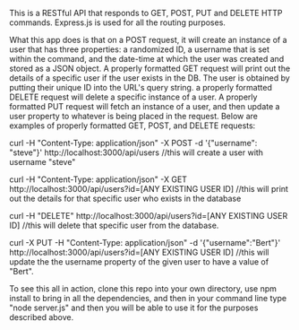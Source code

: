 This is a RESTful API that responds to GET, POST, PUT and DELETE HTTP commands. Express.js is used for all the routing purposes.

What this app does is that on a POST request, it will create an instance of a user that has three properties: a randomized ID, a username that is set within the command, and the date-time at which the user was created and stored as a JSON object. A properly formatted GET request will print out the details of a specific user if the user exists in the DB. The user is obtained by putting their unique ID into the URL's query string.  a properly formatted DELETE request will delete a specific instance of a user. A properly formatted PUT request will fetch an instance of a user, and then update a user property to whatever is being placed in the request. Below are examples of properly formatted GET, POST, and DELETE requests:

curl -H "Content-Type: application/json" -X POST -d '{"username": "steve"}' http://localhost:3000/api/users //this will create a user with username "steve"

curl -H "Content-Type: application/json" -X GET http://localhost:3000/api/users?id=[ANY EXISTING USER ID] //this will print out the details for that specific user who exists in the database

curl -H "DELETE" http://localhost:3000/api/users?id=[ANY EXISTING USER ID] //this will delete that specific user from the database.

curl -X PUT -H "Content-Type: application/json" -d '{"username":"Bert"}' http://localhost:3000/api/users?id=[ANY EXISTING USER ID] //this will update the the username property of the given user to have a value of "Bert".

To see this all in action, clone this repo into your own directory, use npm install to bring in all the dependencies, and then in your command line type "node server.js" and then you will be able to use it for the purposes described above.
